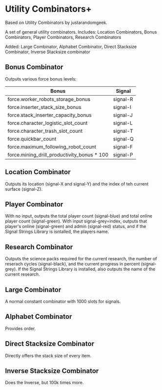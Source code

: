 # Utility Combinators+

Based on Utility Combinators by justarandomgeek.

A set of general utility combinators. Includes: Location Combinators, Bonus Combinators, Player Combinators, Research Combinators

Added: Large Combinator, Alphabet Combinator, Direct Stacksize Combinator, Inverse Stacksize combinator


## Bonus Combinator
Outputs various force bonus levels:

|Bonus                                        |Signal    |
|---------------------------------------------|----------|
|force.worker_robots_storage_bonus            | signal-R |
|force.inserter_stack_size_bonus              | signal-I |
|force.stack_inserter_capacity_bonus          | signal-J |
|force.character_logistic_slot_count          | signal-L |
|force.character_trash_slot_count             | signal-T |
|force.quickbar_count                         | signal-Q |
|force.maximum_following_robot_count          | signal-F |
|force.mining_drill_productivity_bonus * 100  | signal-P |

## Location Combinator

Outputs its location (signal-X and signal-Y) and the index of teh current surface (signal-Z).

## Player Combinator

With no input, outputs the total player count (signal-blue) and total online player count (signal-green). With input signal-grey=index, outputs that player's online (signal-green) and admin (signal-red) status, and if the Signal Strings Library is isntalled, the players name.

## Research Combinator

Outputs the science packs required for the current research, the number of reserach cycles (signal-black), and the current progress in percent (signal-grey). If the Signal Strings Library is installed, also outputs the name of the current research.

## Large Combinator

A normal constant combinator with 1000 slots for signals.

## Alphabet Combinator

Provides order.

## Direct Stacksize Combinator

Directly offers the stack size of every item.

## Inverse Stacksize Combinator

Does the Inverse, but 100k times more.
